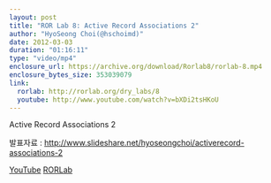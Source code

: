 ```yaml
---
layout: post
title: "ROR Lab 8: Active Record Associations 2"
author: "HyoSeong Choi(@hschoimd)"
date: 2012-03-03
duration: "01:16:11"
type: "video/mp4"
enclosure_url: https://archive.org/download/Rorlab8/rorlab-8.mp4
enclosure_bytes_size: 353039079
link:
  rorlab: http://rorlab.org/dry_labs/8
  youtube: http://www.youtube.com/watch?v=bXDi2tsHKoU
---
```


<p>Active Record Associations 2</p>

<p>발표자료 : <a href="http://www.slideshare.net/hyoseongchoi/activerecord-associations-2">http://www.slideshare.net/hyoseongchoi/activerecord-associations-2</a></p>

<div class="btn-group">
  <a class="btn btn-default btn-xs" href="{{ page.link.youtube }}">YouTube</a>
  <a class="btn btn-default btn-xs" href="{{ page.link.rorlab }}">RORLab</a>
</div>